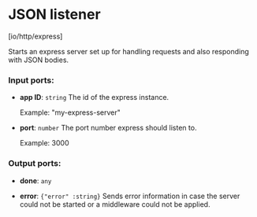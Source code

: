 # JSON listener

[io/http/express]

Starts an express server set up for handling requests and also responding with JSON bodies.

### Input ports:

* __app ID__: `string`
    The id of the express instance.
    
    Example: 
    "my-express-server"



* __port__: `number`
    The port number express should listen to.
    
    Example: 
    3000



### Output ports:

* __done__: `any`


* __error__: `{"error" :string}`
    Sends error information in case the server could not be started or a middleware could not be applied.



